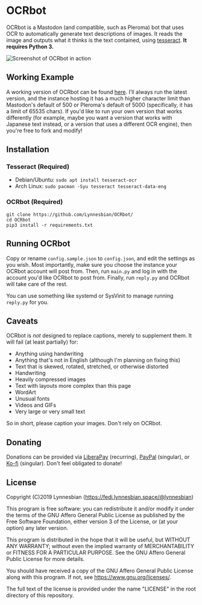# OCRbot

OCRbot is a Mastodon (and compatible, such as Pleroma) bot that uses OCR to automatically generate text descriptions of images. It reads the image and outputs what it thinks is the text contained, using [tesseract](https://github.com/tesseract-ocr/tesseract). **It requires Python 3.**

![Screenshot of OCRbot in action](https://lynnesbian.space/res/ceres/sshot_2019-02-21_at_14-41-06-1550724066.png)

## Working Example

A working version of OCRbot can be found [here](https://fedi.lynnesbian.space/@OCRbot). I'll always run the latest version, and the instance hosting it has a much higher character limit than Mastodon's default of 500 or Pleroma's default of 5000 (specifically, it has a limit of 65535 chars). If you'd like to run your own version that works differently (for example, maybe you want a version that works with Japanese text instead, or a version that uses a different OCR engine), then you're free to fork and modify!

## Installation
### Tesseract (Required)

- Debian/Ubuntu: `sudo apt install tesseract-ocr`
- Arch Linux: `sudo pacman -Syu tesseract tesseract-data-eng`

### OCRbot (Required)

```
git clone https://github.com/Lynnesbian/OCRbot/
cd OCRbot
pip3 install -r requirements.txt
```

## Running OCRbot
Copy or rename `config.sample.json` to `config.json`, and edit the settings as you wish. Most importantly, make sure you choose the instance your OCRbot account will post from. Then, run `main.py` and log in with the account you'd like OCRbot to post from. Finally, run `reply.py` and OCRbot will take care of the rest.

You can use something like systemd or SysVinit to manage running `reply.py` for you.

## Caveats
OCRbot is *not* designed to replace captions, merely to supplement them. It will fail (at least partially) for:
- Anything using handwriting
- Anything that's not in English (although I'm planning on fixing this)
- Text that is skewed, rotated, stretched, or otherwise distorted
- Handwriting
- Heavily compressed images
- Text with layouts more complex than this page
- WordArt
- Unusual fonts
- Videos and GIFs
- Very large or very small text

So in short, please caption your images. Don't rely on OCRbot.

## Donating
Donations can be provided via [LiberaPay](https://liberapay.com/lynnesbian) (recurring), [PayPal](https://paypal.me/lynnesbian) (singular), or [Ko-fi](https://ko-fi.com/lynnesbian) (singular). Don't feel obligated to donate!

## License
Copyright (C)2019 Lynnesbian (https://fedi.lynnesbian.space/@lynnesbian)

This program is free software: you can redistribute it and/or modify
it under the terms of the GNU Affero General Public License as published
by the Free Software Foundation, either version 3 of the License, or
(at your option) any later version.

This program is distributed in the hope that it will be useful,
but WITHOUT ANY WARRANTY; without even the implied warranty of
MERCHANTABILITY or FITNESS FOR A PARTICULAR PURPOSE.  See the
GNU Affero General Public License for more details.

You should have received a copy of the GNU Affero General Public License
along with this program.  If not, see <https://www.gnu.org/licenses/>.

The full text of the license is provided under the name "LICENSE" in the root directory of this repository.
